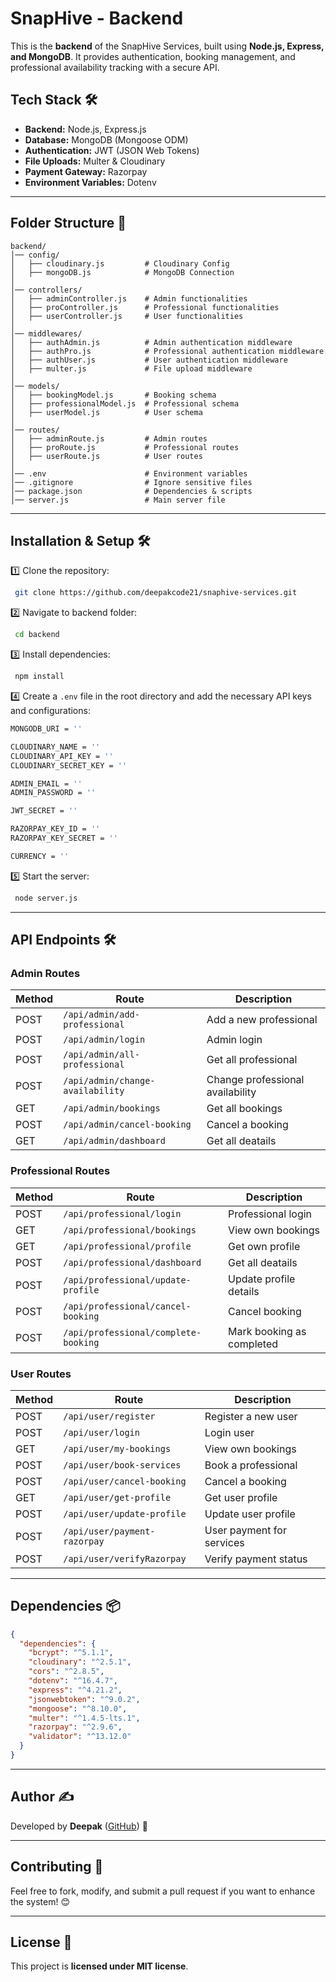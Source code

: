# SnapHive - Backend

This is the **backend** of the SnapHive Services, built using **Node.js, Express, and MongoDB**. It provides authentication, booking management, and professional availability tracking with a secure API.

## Tech Stack 🛠️

- **Backend:**                   Node.js, Express.js
- **Database:**                  MongoDB (Mongoose ODM)
- **Authentication:**            JWT (JSON Web Tokens)
- **File Uploads:**              Multer & Cloudinary
- **Payment Gateway:**           Razorpay
- **Environment Variables:**     Dotenv

---

## Folder Structure 📂

```
backend/
│── config/
│   ├── cloudinary.js         # Cloudinary Config
│   ├── mongoDB.js            # MongoDB Connection
│
│── controllers/
│   ├── adminController.js    # Admin functionalities
│   ├── proController.js      # Professional functionalities
│   ├── userController.js     # User functionalities
│
│── middlewares/
│   ├── authAdmin.js          # Admin authentication middleware
│   ├── authPro.js            # Professional authentication middleware
│   ├── authUser.js           # User authentication middleware
│   ├── multer.js             # File upload middleware
│
│── models/
│   ├── bookingModel.js       # Booking schema
│   ├── professionalModel.js  # Professional schema
│   ├── userModel.js          # User schema
│
│── routes/
│   ├── adminRoute.js         # Admin routes
│   ├── proRoute.js           # Professional routes
│   ├── userRoute.js          # User routes
│
│── .env                      # Environment variables
│── .gitignore                # Ignore sensitive files
│── package.json              # Dependencies & scripts
│── server.js                 # Main server file
```

---

## Installation & Setup 🛠️

1️⃣ Clone the repository:
```sh
 git clone https://github.com/deepakcode21/snaphive-services.git
```

2️⃣ Navigate to backend folder:
```sh
 cd backend
```

3️⃣ Install dependencies:
```sh
 npm install
```

4️⃣ Create a `.env` file in the root directory and add the necessary API keys and configurations:
```sh
MONGODB_URI = ''

CLOUDINARY_NAME = ''
CLOUDINARY_API_KEY = ''
CLOUDINARY_SECRET_KEY = ''

ADMIN_EMAIL = ''
ADMIN_PASSWORD = ''

JWT_SECRET = ''

RAZORPAY_KEY_ID = ''
RAZORPAY_KEY_SECRET = ''

CURRENCY = ''
```

5️⃣ Start the server:
```sh
 node server.js
```

---

## API Endpoints 🛠️

### Admin Routes
| Method | Route | Description |
|--------|-------|-------------|
| POST   | `/api/admin/add-professional` | Add a new professional |
| POST   | `/api/admin/login` | Admin login |
| POST   | `/api/admin/all-professional` | Get all professional |
| POST   | `/api/admin/change-availability` | Change professional availability |
| GET    | `/api/admin/bookings` | Get all bookings |
| POST   | `/api/admin/cancel-booking` | Cancel a booking |
| GET    | `/api/admin/dashboard` | Get all deatails |

### Professional Routes
| Method | Route | Description |
|--------|-------|-------------|
| POST   | `/api/professional/login` | Professional login |
| GET    | `/api/professional/bookings` | View own bookings |
| GET    | `/api/professional/profile` | Get own profile |
| POST   | `/api/professional/dashboard` | Get all deatails |
| POST   | `/api/professional/update-profile` | Update profile details |
| POST   | `/api/professional/cancel-booking` | Cancel booking |
| POST   | `/api/professional/complete-booking` | Mark booking as completed |

### User Routes
| Method | Route | Description |
|--------|-------|-------------|
| POST   | `/api/user/register` | Register a new user |
| POST   | `/api/user/login` | Login user |
| GET    | `/api/user/my-bookings` | View own bookings |
| POST   | `/api/user/book-services` | Book a professional |
| POST   | `/api/user/cancel-booking` | Cancel a booking |
| GET    | `/api/user/get-profile` | Get user profile |
| POST   | `/api/user/update-profile` | Update user profile |
| POST   | `/api/user/payment-razorpay` | User payment for services |
| POST   | `/api/user/verifyRazorpay` | Verify payment status |

---

## Dependencies 📦

```json
{
  "dependencies": {
    "bcrypt": "^5.1.1",
    "cloudinary": "^2.5.1",
    "cors": "^2.8.5",
    "dotenv": "^16.4.7",
    "express": "^4.21.2",
    "jsonwebtoken": "^9.0.2",
    "mongoose": "^8.10.0",
    "multer": "^1.4.5-lts.1",
    "razorpay": "^2.9.6",
    "validator": "^13.12.0"
  }
}
```

---

## Author ✍️
Developed by **Deepak** ([GitHub](https://github.com/deepakcode21)) 🚀

---

## Contributing 🤝
Feel free to fork, modify, and submit a pull request if you want to enhance the system! 😊

---

## License 📜
This project is **licensed under MIT license**.
